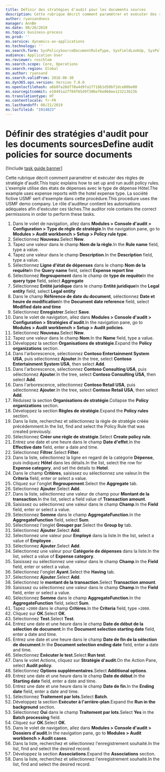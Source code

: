 ```yaml
---
title: Définir des stratégies d'audit pour les documents sources
description: Cette rubrique décrit comment paramétrer et exécuter des règles de stratégie d'audit.
author: ryansandness
manager: AnnBe
ms.date: 08/20/2019
ms.topic: business-process
ms.prod: ''
ms.service: dynamics-ax-applications
ms.technology: ''
ms.search.form: SysPolicySourceDocumentRuleType, SysFieldLookUp, SysPolicyListPage, SysPolicy, AuditPolicyRule, SysQueryForm, SysQueryFieldLookUp, AuditPolicyDateSelection, AuditPolicyAdditionalOption, BatchJob, CaseDetail
audience: Application User
ms.reviewer: roschlom
ms.search.scope: Core, Operations
ms.search.region: Global
ms.author: ryansand
ms.search.validFrom: 2016-06-30
ms.dyn365.ops.version: Version 7.0.0
ms.openlocfilehash: a6b0fa28d778a4d9fa1f718b1d50bf1dce00be00
ms.sourcegitcommit: e10491a2ff04f65d9f306ef6e068ee123213b23b
ms.translationtype: HT
ms.contentlocale: fr-FR
ms.lasthandoff: 08/21/2019
ms.locfileid: "1914823"
---
```

# <a name="define-audit-policies-for-source-documents"></a><span data-ttu-id="21db9-103">Définir des stratégies d'audit pour les documents sources</span><span class="sxs-lookup"><span data-stu-id="21db9-103">Define audit policies for source documents</span></span>

[!include [task guide banner](../../includes/task-guide-banner.md)]

<span data-ttu-id="21db9-104">Cette rubrique décrit comment paramétrer et exécuter des règles de stratégie d'audit.</span><span class="sxs-lookup"><span data-stu-id="21db9-104">This topic explains how to set up and run audit policy rules.</span></span> <span data-ttu-id="21db9-105">L'exemple utilise des états de dépenses avec le type de dépense Hôtel.</span><span class="sxs-lookup"><span data-stu-id="21db9-105">The example uses expense reports with the hotel expense type.</span></span> <span data-ttu-id="21db9-106">La société fictive USMF sert d'exemple dans cette procédure.</span><span class="sxs-lookup"><span data-stu-id="21db9-106">This procedure uses the USMF demo company.</span></span> <span data-ttu-id="21db9-107">Le rôle d'auditeur contient les autorisations adéquates afin d'exécuter ces tâches.</span><span class="sxs-lookup"><span data-stu-id="21db9-107">The auditor role contains the correct permissions in order to perform these tasks.</span></span>

1. <span data-ttu-id="21db9-108">Dans le volet de navigation, allez dans **Modules > Console d'audit > Configuration > Type de règle de stratégie**.</span><span class="sxs-lookup"><span data-stu-id="21db9-108">In the navigation pane, go to **Modules > Audit workbench > Setup > Policy rule type**.</span></span>
2. <span data-ttu-id="21db9-109">Sélectionnez **Nouveau**.</span><span class="sxs-lookup"><span data-stu-id="21db9-109">Select **New**.</span></span>
3. <span data-ttu-id="21db9-110">Tapez une valeur dans le champ **Nom de la règle**.</span><span class="sxs-lookup"><span data-stu-id="21db9-110">In the **Rule name** field, type a value.</span></span>
4. <span data-ttu-id="21db9-111">Tapez une valeur dans le champ **Description**.</span><span class="sxs-lookup"><span data-stu-id="21db9-111">In the **Description** field, type a value.</span></span>
5. <span data-ttu-id="21db9-112">Sélectionnez **Ligne d'état de dépenses** dans le champ **Nom de la requête**</span><span class="sxs-lookup"><span data-stu-id="21db9-112">In the **Query name** field, select **Expense report line**</span></span>
6. <span data-ttu-id="21db9-113">Sélectionnez **Regroupement** dans le champ de **type de requête**</span><span class="sxs-lookup"><span data-stu-id="21db9-113">In the **query type** field, select **Aggregate**</span></span>
7. <span data-ttu-id="21db9-114">Sélectionnez **Entité juridique** dans le champ **Entité juridique**</span><span class="sxs-lookup"><span data-stu-id="21db9-114">In the **Legal entity** field, select **Legal entity**</span></span>
8. <span data-ttu-id="21db9-115">Dans le champ **Référence de date du document**, sélectionnez **Date et heure de modification**</span><span class="sxs-lookup"><span data-stu-id="21db9-115">In the **Document date reference** field, select **Modified date and time**</span></span>
9. <span data-ttu-id="21db9-116">Sélectionnez **Enregistrer**.</span><span class="sxs-lookup"><span data-stu-id="21db9-116">Select **Save**.</span></span>
10. <span data-ttu-id="21db9-117">Dans le volet de navigation, allez dans **Modules > Console d'audit > Configuration > Stratégies d'audit**.</span><span class="sxs-lookup"><span data-stu-id="21db9-117">In the navigation pane, go to **Modules > Audit workbench > Setup > Audit policies**.</span></span>
11. <span data-ttu-id="21db9-118">Sélectionnez **Nouveau**.</span><span class="sxs-lookup"><span data-stu-id="21db9-118">Select **New**.</span></span>
12. <span data-ttu-id="21db9-119">Tapez une valeur dans le champ **Nom**.</span><span class="sxs-lookup"><span data-stu-id="21db9-119">In the **Name** field, type a value.</span></span>
13. <span data-ttu-id="21db9-120">Développez la section **Organisations de stratégie**.</span><span class="sxs-lookup"><span data-stu-id="21db9-120">Expand the **Policy organizations** section.</span></span>
14. <span data-ttu-id="21db9-121">Dans l'arborescence, sélectionnez **Contoso Entertainment System USA**, puis sélectionnez **Ajouter**.</span><span class="sxs-lookup"><span data-stu-id="21db9-121">In the tree, select **Contoso Entertainment System USA**, then select **Add**.</span></span>
15. <span data-ttu-id="21db9-122">Dans l'arborescence, sélectionnez **Contoso Consulting USA**, puis sélectionnez **Ajouter**.</span><span class="sxs-lookup"><span data-stu-id="21db9-122">In the tree, select **Contoso Consulting USA**, then select **Add**.</span></span>
16. <span data-ttu-id="21db9-123">Dans l'arborescence, sélectionnez **Contoso Retail USA**, puis sélectionnez **Ajouter**.</span><span class="sxs-lookup"><span data-stu-id="21db9-123">In the tree, select **Contoso Retail USA**, then select **Add**.</span></span>
17. <span data-ttu-id="21db9-124">Réduisez la section **Organisations de stratégie**.</span><span class="sxs-lookup"><span data-stu-id="21db9-124">Collapse the **Policy organizations** section.</span></span>
18. <span data-ttu-id="21db9-125">Développez la section **Règles de stratégie**.</span><span class="sxs-lookup"><span data-stu-id="21db9-125">Expand the **Policy rules** section.</span></span>
19. <span data-ttu-id="21db9-126">Dans la liste, recherchez et sélectionnez la règle de stratégie créée précédemment.</span><span class="sxs-lookup"><span data-stu-id="21db9-126">In the list, find and select the Policy Rule that was created previously.</span></span>
20. <span data-ttu-id="21db9-127">Sélectionnez **Créer une règle de stratégie**.</span><span class="sxs-lookup"><span data-stu-id="21db9-127">Select **Create policy rule**.</span></span>
21. <span data-ttu-id="21db9-128">Entrez une date et une heure dans le champ **Date d'effet**.</span><span class="sxs-lookup"><span data-stu-id="21db9-128">In the **Effective date** field, enter a date and time.</span></span>
22. <span data-ttu-id="21db9-129">Sélectionnez **Filtrer**.</span><span class="sxs-lookup"><span data-stu-id="21db9-129">Select **Filter**.</span></span>
23. <span data-ttu-id="21db9-130">Dans la liste, sélectionnez la ligne en regard de la catégorie **Dépense**, puis indiquez **Hôtel** dans les détails.</span><span class="sxs-lookup"><span data-stu-id="21db9-130">In the list, select the row for **Expense category**, and set the details to **Hotel**.</span></span>
24. <span data-ttu-id="21db9-131">Dans le champ **Critères**, saisissez ou sélectionnez une valeur.</span><span class="sxs-lookup"><span data-stu-id="21db9-131">In the **Criteria** field, enter or select a value.</span></span>
25. <span data-ttu-id="21db9-132">Cliquez sur l'onglet **Regroupement**.</span><span class="sxs-lookup"><span data-stu-id="21db9-132">Select the **Aggregate** tab.</span></span>
26. <span data-ttu-id="21db9-133">Sélectionnez **Ajouter**.</span><span class="sxs-lookup"><span data-stu-id="21db9-133">Select **Add**.</span></span>
27. <span data-ttu-id="21db9-134">Dans la liste, sélectionnez une valeur de champ pour **Montant de la transaction**.</span><span class="sxs-lookup"><span data-stu-id="21db9-134">In the list, select a field value of **Transaction amount**.</span></span>
28. <span data-ttu-id="21db9-135">Saisissez ou sélectionnez une valeur dans le champ **Champ**.</span><span class="sxs-lookup"><span data-stu-id="21db9-135">In the **Field** field, enter or select a value.</span></span>
29. <span data-ttu-id="21db9-136">Sélectionnez **Somme** dans le champ **AggregateFunction**.</span><span class="sxs-lookup"><span data-stu-id="21db9-136">In the **AggregateFunction** field, select **Sum**.</span></span>
30. <span data-ttu-id="21db9-137">Sélectionnez l'onglet **Grouper par**.</span><span class="sxs-lookup"><span data-stu-id="21db9-137">Select the **Group by** tab.</span></span>
31. <span data-ttu-id="21db9-138">Sélectionnez **Ajouter**.</span><span class="sxs-lookup"><span data-stu-id="21db9-138">Select **Add**.</span></span>
32. <span data-ttu-id="21db9-139">Sélectionnez une valeur pour **Employé** dans la liste.</span><span class="sxs-lookup"><span data-stu-id="21db9-139">In the list, select a value of **Employee** .</span></span>
33. <span data-ttu-id="21db9-140">Sélectionnez **Ajouter**.</span><span class="sxs-lookup"><span data-stu-id="21db9-140">Select **Add**.</span></span>
34. <span data-ttu-id="21db9-141">Sélectionnez une valeur pour **Catégorie de dépenses** dans la liste.</span><span class="sxs-lookup"><span data-stu-id="21db9-141">In the list, select a value of **Expense category**.</span></span>
35. <span data-ttu-id="21db9-142">Saisissez ou sélectionnez une valeur dans le champ **Champ**.</span><span class="sxs-lookup"><span data-stu-id="21db9-142">In the **Field** field, enter or select a value.</span></span>
36. <span data-ttu-id="21db9-143">Sélectionnez l'onglet **Ayant**.</span><span class="sxs-lookup"><span data-stu-id="21db9-143">Select the **Having** tab.</span></span>
37. <span data-ttu-id="21db9-144">Sélectionnez **Ajouter**.</span><span class="sxs-lookup"><span data-stu-id="21db9-144">Select **Add**.</span></span>
38. <span data-ttu-id="21db9-145">Sélectionnez le **montant de la transaction**.</span><span class="sxs-lookup"><span data-stu-id="21db9-145">Select **Transaction amount**.</span></span>
39. <span data-ttu-id="21db9-146">Saisissez ou sélectionnez une valeur dans le champ **Champ**.</span><span class="sxs-lookup"><span data-stu-id="21db9-146">In the **Field** field, enter or select a value.</span></span>
40. <span data-ttu-id="21db9-147">Sélectionnez **Somme** dans le champ **AggregateFunction**.</span><span class="sxs-lookup"><span data-stu-id="21db9-147">In the **AggregateFunction** field, select **Sum**.</span></span>
41. <span data-ttu-id="21db9-148">Tapez `>2000` dans le champ **Critères**.</span><span class="sxs-lookup"><span data-stu-id="21db9-148">In the **Criteria** field, type `>2000`.</span></span>
42. <span data-ttu-id="21db9-149">Cliquez sur **OK**.</span><span class="sxs-lookup"><span data-stu-id="21db9-149">Select **OK**.</span></span>
43. <span data-ttu-id="21db9-150">Sélectionnez **Test**.</span><span class="sxs-lookup"><span data-stu-id="21db9-150">Select **Test**.</span></span>
44. <span data-ttu-id="21db9-151">Entrez une date et une heure dans le champ **Date de début de la sélection de document**.</span><span class="sxs-lookup"><span data-stu-id="21db9-151">In the **Document selection starting date** field, enter a date and time.</span></span>
45. <span data-ttu-id="21db9-152">Entrez une date et une heure dans le champ **Date de fin de la sélection de document**.</span><span class="sxs-lookup"><span data-stu-id="21db9-152">In the **Document selection ending date** field, enter a date and time.</span></span>
46. <span data-ttu-id="21db9-153">Sélectionnez **Exécuter le test**.</span><span class="sxs-lookup"><span data-stu-id="21db9-153">Select **Run test**.</span></span>
47. <span data-ttu-id="21db9-154">Dans le volet Actions, cliquez sur **Stratégie d'audit**.</span><span class="sxs-lookup"><span data-stu-id="21db9-154">On the Action Pane, select **Audit policy**.</span></span>
48. <span data-ttu-id="21db9-155">Sélectionnez **Options supplémentaires**.</span><span class="sxs-lookup"><span data-stu-id="21db9-155">Select **Additional options**.</span></span>
49. <span data-ttu-id="21db9-156">Entrez une date et une heure dans le champ **Date de début**.</span><span class="sxs-lookup"><span data-stu-id="21db9-156">In the **Starting date** field, enter a date and time.</span></span>
50. <span data-ttu-id="21db9-157">Entrez une date et une heure dans le champ **Date de fin**.</span><span class="sxs-lookup"><span data-stu-id="21db9-157">In the **Ending date** field, enter a date and time.</span></span>
51. <span data-ttu-id="21db9-158">Sélectionnez **Traitement par lots**.</span><span class="sxs-lookup"><span data-stu-id="21db9-158">Select **Batch**.</span></span>
52. <span data-ttu-id="21db9-159">Développez la section **Exécuter à l'arrière-plan**.</span><span class="sxs-lookup"><span data-stu-id="21db9-159">Expand the **Run in the background** section.</span></span>
53. <span data-ttu-id="21db9-160">Sélectionnez **Oui** dans le champ **Traitement par lots**.</span><span class="sxs-lookup"><span data-stu-id="21db9-160">Select **Yes** in the **Batch processing** field.</span></span>
54. <span data-ttu-id="21db9-161">Cliquez sur **OK**.</span><span class="sxs-lookup"><span data-stu-id="21db9-161">Select **OK**.</span></span>
55. <span data-ttu-id="21db9-162">Dans le volet de navigation, allez dans **Modules > Console d'audit > Dossiers d'audit**.</span><span class="sxs-lookup"><span data-stu-id="21db9-162">In the navigation pane, go to **Modules > Audit workbench > Audit cases**.</span></span>
56. <span data-ttu-id="21db9-163">Dans la liste, recherchez et sélectionnez l'enregistrement souhaité.</span><span class="sxs-lookup"><span data-stu-id="21db9-163">In the list, find and select the desired record.</span></span>
57. <span data-ttu-id="21db9-164">Développez la section **Associations**.</span><span class="sxs-lookup"><span data-stu-id="21db9-164">Expand the **Associations** section.</span></span>
58. <span data-ttu-id="21db9-165">Dans la liste, recherchez et sélectionnez l'enregistrement souhaité.</span><span class="sxs-lookup"><span data-stu-id="21db9-165">In the list, find and select the desired record.</span></span>

